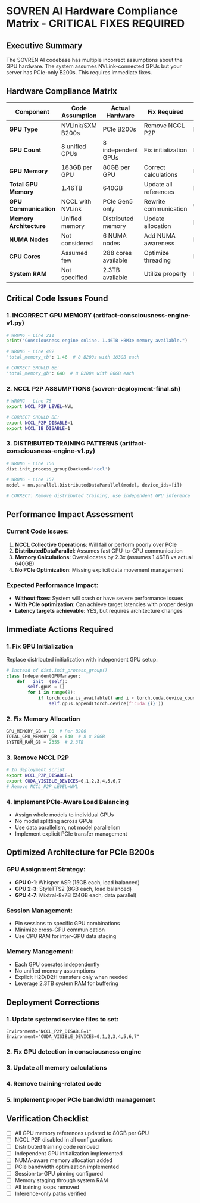 # SOVREN AI Hardware Compliance Matrix - CRITICAL FIXES REQUIRED

## Executive Summary
The SOVREN AI codebase has multiple incorrect assumptions about the GPU hardware. The system assumes NVLink-connected GPUs but your server has PCIe-only B200s. This requires immediate fixes.

## Hardware Compliance Matrix

| Component | Code Assumption | Actual Hardware | Fix Required | Impact |
|-----------|----------------|-----------------|--------------|---------|
| **GPU Type** | NVLink/SXM B200s | PCIe B200s | Remove NCCL P2P | HIGH |
| **GPU Count** | 8 unified GPUs | 8 independent GPUs | Fix initialization | HIGH |
| **GPU Memory** | 183GB per GPU | 80GB per GPU | Correct calculations | HIGH |
| **Total GPU Memory** | 1.46TB | 640GB | Update all references | HIGH |
| **GPU Communication** | NCCL with NVLink | PCIe Gen5 only | Rewrite communication | CRITICAL |
| **Memory Architecture** | Unified memory | Distributed memory | Update allocation | HIGH |
| **NUMA Nodes** | Not considered | 6 NUMA nodes | Add NUMA awareness | MEDIUM |
| **CPU Cores** | Assumed few | 288 cores available | Optimize threading | MEDIUM |
| **System RAM** | Not specified | 2.3TB available | Utilize properly | MEDIUM |

## Critical Code Issues Found

### 1. INCORRECT GPU MEMORY (artifact-consciousness-engine-v1.py)
```python
# WRONG - Line 211
print("Consciousness engine online. 1.46TB HBM3e memory available.")

# WRONG - Line 482
'total_memory_tb': 1.46  # 8 B200s with 183GB each

# CORRECT SHOULD BE:
'total_memory_gb': 640  # 8 B200s with 80GB each
```

### 2. NCCL P2P ASSUMPTIONS (sovren-deployment-final.sh)
```bash
# WRONG - Line 75
export NCCL_P2P_LEVEL=NVL

# CORRECT SHOULD BE:
export NCCL_P2P_DISABLE=1
export NCCL_IB_DISABLE=1
```

### 3. DISTRIBUTED TRAINING PATTERNS (artifact-consciousness-engine-v1.py)
```python
# WRONG - Line 150
dist.init_process_group(backend='nccl')

# WRONG - Line 157
model = nn.parallel.DistributedDataParallel(model, device_ids=[i])

# CORRECT: Remove distributed training, use independent GPU inference
```

## Performance Impact Assessment

### Current Code Issues:
1. **NCCL Collective Operations**: Will fail or perform poorly over PCIe
2. **DistributedDataParallel**: Assumes fast GPU-to-GPU communication
3. **Memory Calculations**: Overallocates by 2.3x (assumes 1.46TB vs actual 640GB)
4. **No PCIe Optimization**: Missing explicit data movement management

### Expected Performance Impact:
- **Without fixes**: System will crash or have severe performance issues
- **With PCIe optimization**: Can achieve target latencies with proper design
- **Latency targets achievable**: YES, but requires architecture changes

## Immediate Actions Required

### 1. Fix GPU Initialization
Replace distributed initialization with independent GPU setup:
```python
# Instead of dist.init_process_group()
class IndependentGPUManager:
    def __init__(self):
        self.gpus = []
        for i in range(8):
            if torch.cuda.is_available() and i < torch.cuda.device_count():
                self.gpus.append(torch.device(f'cuda:{i}'))
```

### 2. Fix Memory Allocation
```python
GPU_MEMORY_GB = 80  # Per B200
TOTAL_GPU_MEMORY_GB = 640  # 8 x 80GB
SYSTEM_RAM_GB = 2355  # 2.3TB
```

### 3. Remove NCCL P2P
```bash
# In deployment script
export NCCL_P2P_DISABLE=1
export CUDA_VISIBLE_DEVICES=0,1,2,3,4,5,6,7
# Remove NCCL_P2P_LEVEL=NVL
```

### 4. Implement PCIe-Aware Load Balancing
- Assign whole models to individual GPUs
- No model splitting across GPUs
- Use data parallelism, not model parallelism
- Implement explicit PCIe transfer management

## Optimized Architecture for PCIe B200s

### GPU Assignment Strategy:
- **GPU 0-1**: Whisper ASR (15GB each, load balanced)
- **GPU 2-3**: StyleTTS2 (8GB each, load balanced)
- **GPU 4-7**: Mixtral-8x7B (24GB each, data parallel)

### Session Management:
- Pin sessions to specific GPU combinations
- Minimize cross-GPU communication
- Use CPU RAM for inter-GPU data staging

### Memory Management:
- Each GPU operates independently
- No unified memory assumptions
- Explicit H2D/D2H transfers only when needed
- Leverage 2.3TB system RAM for buffering

## Deployment Corrections

### 1. Update systemd service files to set:
```
Environment="NCCL_P2P_DISABLE=1"
Environment="CUDA_VISIBLE_DEVICES=0,1,2,3,4,5,6,7"
```

### 2. Fix GPU detection in consciousness engine
### 3. Update all memory calculations
### 4. Remove training-related code
### 5. Implement proper PCIe bandwidth management

## Verification Checklist
- [ ] All GPU memory references updated to 80GB per GPU
- [ ] NCCL P2P disabled in all configurations
- [ ] Distributed training code removed
- [ ] Independent GPU initialization implemented
- [ ] NUMA-aware memory allocation added
- [ ] PCIe bandwidth optimization implemented
- [ ] Session-to-GPU pinning configured
- [ ] Memory staging through system RAM
- [ ] All training loops removed
- [ ] Inference-only paths verified
